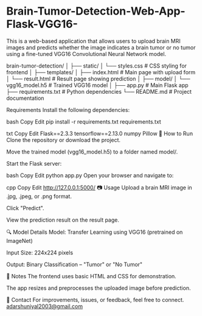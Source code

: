 # Brain-Tumor-Detection-Web-App-Flask-VGG16-
This is a web-based application that allows users to upload brain MRI images and predicts whether the image indicates a brain tumor or no tumor using a fine-tuned VGG16 Convolutional Neural Network model.

brain-tumor-detection/
│
├── static/
│   └── styles.css              # CSS styling for frontend
│
├── templates/
│   ├── index.html              # Main page with upload form
│   └── result.html             # Result page showing prediction
│
├── model/
│   └── vgg16_model.h5          # Trained VGG16 model
│
├── app.py                      # Main Flask app
├── requirements.txt            # Python dependencies
└── README.md                   # Project documentation


Requirements
Install the following dependencies:

bash
Copy
Edit
pip install -r requirements.txt
requirements.txt

txt
Copy
Edit
Flask==2.3.3
tensorflow==2.13.0
numpy
Pillow
🚀 How to Run
Clone the repository or download the project.

Move the trained model (vgg16_model.h5) to a folder named model/.

Start the Flask server:

bash
Copy
Edit
python app.py
Open your browser and navigate to:

cpp
Copy
Edit
http://127.0.0.1:5000/
📷 Usage
Upload a brain MRI image in .jpg, .jpeg, or .png format.

Click "Predict".

View the prediction result on the result page.

🔍 Model Details
Model: Transfer Learning using VGG16 (pretrained on ImageNet)

Input Size: 224x224 pixels

Output: Binary Classification – "Tumor" or "No Tumor"

📌 Notes
The frontend uses basic HTML and CSS for demonstration.

The app resizes and preprocesses the uploaded image before prediction.

📧 Contact
For improvements, issues, or feedback, feel free to connect.
adarshuniyal2003@gmail.com

